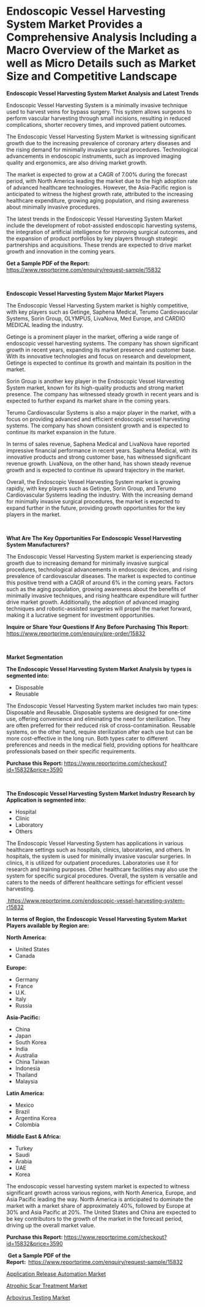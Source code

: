 <p><h1>Endoscopic Vessel Harvesting System Market Provides a Comprehensive Analysis Including a Macro Overview of the Market as well as Micro Details such as Market Size and Competitive Landscape</h1></p><p><strong>Endoscopic Vessel Harvesting System Market Analysis and Latest Trends</strong></p>
<p><p>Endoscopic Vessel Harvesting System is a minimally invasive technique used to harvest veins for bypass surgery. This system allows surgeons to perform vascular harvesting through small incisions, resulting in reduced complications, shorter recovery times, and improved patient outcomes.</p><p>The Endoscopic Vessel Harvesting System Market is witnessing significant growth due to the increasing prevalence of coronary artery diseases and the rising demand for minimally invasive surgical procedures. Technological advancements in endoscopic instruments, such as improved imaging quality and ergonomics, are also driving market growth.</p><p>The market is expected to grow at a CAGR of 7.00% during the forecast period, with North America leading the market due to the high adoption rate of advanced healthcare technologies. However, the Asia-Pacific region is anticipated to witness the highest growth rate, attributed to the increasing healthcare expenditure, growing aging population, and rising awareness about minimally invasive procedures.</p><p>The latest trends in the Endoscopic Vessel Harvesting System Market include the development of robot-assisted endoscopic harvesting systems, the integration of artificial intelligence for improving surgical outcomes, and the expansion of product portfolios by key players through strategic partnerships and acquisitions. These trends are expected to drive market growth and innovation in the coming years.</p></p>
<p><strong>Get a Sample PDF of the Report:&nbsp;</strong> <a href="https://www.reportprime.com/enquiry/request-sample/15832">https://www.reportprime.com/enquiry/request-sample/15832</a></p>
<p>&nbsp;</p>
<p><strong>Endoscopic Vessel Harvesting System Major Market Players</strong></p>
<p><p>The Endoscopic Vessel Harvesting System market is highly competitive, with key players such as Getinge, Saphena Medical, Terumo Cardiovascular Systems, Sorin Group, OLYMPUS, LivaNova, Med Europe, and CARDIO MEDICAL leading the industry. </p><p>Getinge is a prominent player in the market, offering a wide range of endoscopic vessel harvesting systems. The company has shown significant growth in recent years, expanding its market presence and customer base. With its innovative technologies and focus on research and development, Getinge is expected to continue its growth and maintain its position in the market.</p><p>Sorin Group is another key player in the Endoscopic Vessel Harvesting System market, known for its high-quality products and strong market presence. The company has witnessed steady growth in recent years and is expected to further expand its market share in the coming years.</p><p>Terumo Cardiovascular Systems is also a major player in the market, with a focus on providing advanced and efficient endoscopic vessel harvesting systems. The company has shown consistent growth and is expected to continue its market expansion in the future.</p><p>In terms of sales revenue, Saphena Medical and LivaNova have reported impressive financial performance in recent years. Saphena Medical, with its innovative products and strong customer base, has witnessed significant revenue growth. LivaNova, on the other hand, has shown steady revenue growth and is expected to continue its upward trajectory in the market.</p><p>Overall, the Endoscopic Vessel Harvesting System market is growing rapidly, with key players such as Getinge, Sorin Group, and Terumo Cardiovascular Systems leading the industry. With the increasing demand for minimally invasive surgical procedures, the market is expected to expand further in the future, providing growth opportunities for the key players in the market.</p></p>
<p>&nbsp;</p>
<p><strong>What Are The Key Opportunities For Endoscopic Vessel Harvesting System Manufacturers?</strong></p>
<p><p>The Endoscopic Vessel Harvesting System market is experiencing steady growth due to increasing demand for minimally invasive surgical procedures, technological advancements in endoscopic devices, and rising prevalence of cardiovascular diseases. The market is expected to continue this positive trend with a CAGR of around 6% in the coming years. Factors such as the aging population, growing awareness about the benefits of minimally invasive techniques, and rising healthcare expenditure will further drive market growth. Additionally, the adoption of advanced imaging techniques and robotic-assisted surgeries will propel the market forward, making it a lucrative segment for investment opportunities.</p></p>
<p><strong>Inquire or Share Your Questions If Any Before Purchasing This Report:</strong> <a href="https://www.reportprime.com/enquiry/pre-order/15832">https://www.reportprime.com/enquiry/pre-order/15832</a></p>
<p>&nbsp;</p>
<p><strong>Market Segmentation</strong></p>
<p><strong>The Endoscopic Vessel Harvesting System Market Analysis by types is segmented into:</strong></p>
<p><ul><li>Disposable</li><li>Reusable</li></ul></p>
<p><p>The Endoscopic Vessel Harvesting System market includes two main types: Disposable and Reusable. Disposable systems are designed for one-time use, offering convenience and eliminating the need for sterilization. They are often preferred for their reduced risk of cross-contamination. Reusable systems, on the other hand, require sterilization after each use but can be more cost-effective in the long run. Both types cater to different preferences and needs in the medical field, providing options for healthcare professionals based on their specific requirements.</p></p>
<p><strong>Purchase this Report:&nbsp;</strong><a href="https://www.reportprime.com/checkout?id=15832&price=3590">https://www.reportprime.com/checkout?id=15832&price=3590</a></p>
<p>&nbsp;</p>
<p><strong>The Endoscopic Vessel Harvesting System Market Industry Research by Application is segmented into:</strong></p>
<p><ul><li>Hospital</li><li>Clinic</li><li>Laboratory</li><li>Others</li></ul></p>
<p><p>The Endoscopic Vessel Harvesting System has applications in various healthcare settings such as hospitals, clinics, laboratories, and others. In hospitals, the system is used for minimally invasive vascular surgeries. In clinics, it is utilized for outpatient procedures. Laboratories use it for research and training purposes. Other healthcare facilities may also use the system for specific surgical procedures. Overall, the system is versatile and caters to the needs of different healthcare settings for efficient vessel harvesting.</p></p>
<p><a href="https://www.reportprime.com/endoscopic-vessel-harvesting-system-r15832">&nbsp;https://www.reportprime.com/endoscopic-vessel-harvesting-system-r15832</a></p>
<p><strong>In terms of Region, the Endoscopic Vessel Harvesting System Market Players available by Region are:</strong></p>
<p>
    <p> <strong> North America: </strong>
        <ul>
            <li>United States</li>
            <li>Canada</li>
        </ul>
        </p> 
    <p> <strong> Europe: </strong>
        <ul>
            <li>Germany</li>
            <li>France</li>
            <li>U.K.</li>
            <li>Italy</li>
            <li>Russia</li>
        </ul>
        </p> 
    <p> <strong> Asia-Pacific: </strong>
        <ul>
            <li>China</li>
            <li>Japan</li>
            <li>South Korea</li>
            <li>India</li>
            <li>Australia</li>
            <li>China Taiwan</li>
            <li>Indonesia</li>
            <li>Thailand</li>
            <li>Malaysia</li>
        </ul>
        </p> 
    <p> <strong> Latin America: </strong>
        <ul>
            <li>Mexico</li>
            <li>Brazil</li>
            <li>Argentina Korea</li>
            <li>Colombia</li>
        </ul>
        </p> 
    <p> <strong> Middle East & Africa: </strong>
        <ul>
            <li>Turkey</li>
            <li>Saudi</li>
            <li>Arabia</li>
            <li>UAE</li>
            <li>Korea</li>
        </ul>
    </p>
    </p>
<p><p>The endoscopic vessel harvesting system market is expected to witness significant growth across various regions, with North America, Europe, and Asia Pacific leading the way. North America is anticipated to dominate the market with a market share of approximately 40%, followed by Europe at 30% and Asia Pacific at 20%. The United States and China are expected to be key contributors to the growth of the market in the forecast period, driving up the overall market value.</p></p>
<p><strong>Purchase this Report: </strong><a href="https://www.reportprime.com/checkout?id=15832&price=3590">https://www.reportprime.com/checkout?id=15832&price=3590</a></p>
<p>&nbsp;<strong>Get a Sample PDF of the Report:&nbsp;&nbsp;</strong><a href="https://www.reportprime.com/enquiry/request-sample/15832">https://www.reportprime.com/enquiry/request-sample/15832</a></p>
<p><strong></strong></p>
<p><p><a href="https://github.com/btwcqfvq34/Market-Research-Report-List-2/blob/main/application-release-automation-market.md">Application Release Automation Market</a></p><p><a href="https://github.com/JosephMorgnlvXXff/Market-Research-Report-List-1/blob/main/atrophic-scar-treatment-market.md">Atrophic Scar Treatment Market</a></p><p><a href="https://github.com/ochgvvcj16/Market-Research-Report-List-1/blob/main/arbovirus-testing-market.md">Arbovirus Testing Market</a></p></p>